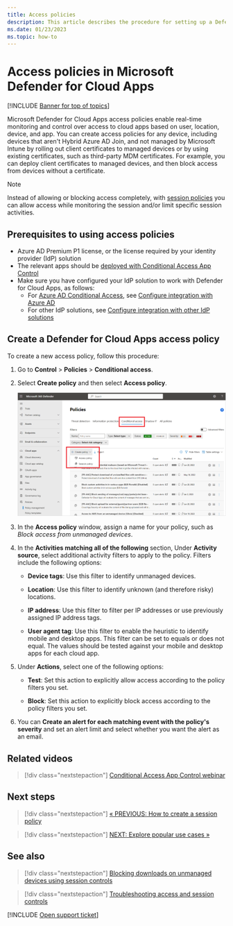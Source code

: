 ```yaml
---
title: Access policies
description: This article describes the procedure for setting up a Defender for Cloud Apps Conditional Access App Control access policy to allow and block access to apps connected through Azure AD using reverse proxy capabilities.
ms.date: 01/23/2023
ms.topic: how-to
---
```

# Access policies in Microsoft Defender for Cloud Apps

[!INCLUDE [Banner for top of topics](includes/banner.md)]

Microsoft Defender for Cloud Apps access policies enable real-time monitoring and control over access to cloud apps based on user, location, device, and app. You can create access policies for any device, including devices that aren't Hybrid Azure AD Join, and not managed by Microsoft Intune by rolling out client certificates to managed devices or by using existing certificates, such as third-party MDM certificates. For example, you can deploy client certificates to managed devices, and then block access from devices without a certificate.

> [!NOTE]
> Instead of allowing or blocking access completely, with [session policies](session-policy-aad.md) you can allow access while monitoring the session and/or limit specific session activities.

## Prerequisites to using access policies

- Azure AD Premium P1 license, or the license required by your identity provider (IdP) solution
- The relevant apps should be [deployed with Conditional Access App Control](proxy-deployment-aad.md)
- Make sure you have configured your IdP solution to work with Defender for Cloud Apps, as follows:
  - For [Azure AD Conditional Access](/azure/active-directory/conditional-access/overview), see [Configure integration with Azure AD](proxy-deployment-aad.md#configure-integration-with-azure-ad)
  - For other IdP solutions, see [Configure integration with other IdP solutions](proxy-deployment-featured-idp.md#configure-integration-with-other-idp-solutions)

## Create a Defender for Cloud Apps access policy

To create a new access policy, follow this procedure:

1. Go to **Control** > **Policies** > **Conditional access**.

1. Select **Create policy** and then select **Access policy**.

    ![Create a Conditional access policy.](media/create-policy-from-conditional-access-tab.png)

1. In the **Access policy** window, assign a name for your policy, such as *Block access from unmanaged devices*.

1. In the **Activities matching all of the following** section, Under **Activity source**, select additional activity filters to apply to the policy. Filters include the following options:

    - **Device tags**: Use this filter to identify unmanaged devices.

    - **Location**: Use this filter to identify unknown (and therefore risky) locations.

    - **IP address**: Use this filter to filter per IP addresses or use previously assigned IP address tags.

    - **User agent tag**: Use this filter to enable the heuristic to identify mobile and desktop apps. This filter can be set to equals or does not equal. The values should be tested against your mobile and desktop apps for each cloud app.

1. Under **Actions**, select one of the following options:

    - **Test**: Set this action to explicitly allow access according to the policy filters you set.

    - **Block**: Set this action to explicitly block access according to the policy filters you set.

1. You can **Create an alert for each matching event with the policy's severity** and set an alert limit and select whether you want the alert as an email.

## Related videos

> [!div class="nextstepaction"]
> [Conditional Access App Control webinar](webinars.md#on-demand-webinars)

## Next steps

> [!div class="nextstepaction"]
> [« PREVIOUS: How to create a session policy](session-policy-aad.md)

> [!div class="nextstepaction"]
> [NEXT: Explore popular use cases »](use-case-proxy-block-session-aad.md)

## See also

> [!div class="nextstepaction"]
> [Blocking downloads on unmanaged devices using session controls](use-case-proxy-block-session-aad.md)

> [!div class="nextstepaction"]
> [Troubleshooting access and session controls](troubleshooting-proxy.md)

[!INCLUDE [Open support ticket](includes/support.md)]
